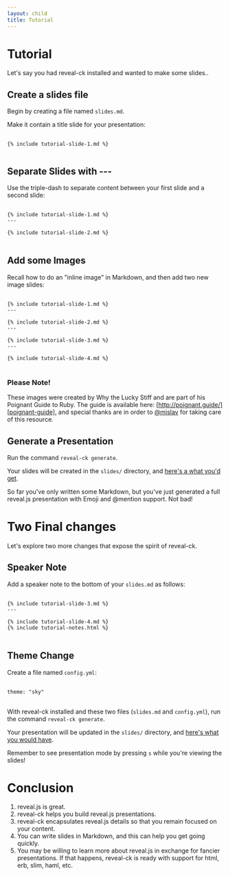 ```yaml
---
layout: child
title: Tutorial
---
```


# Tutorial

<p class="lead">
  Let's say you had reveal-ck installed and wanted to make some slides..
</p>

## Create a slides file

Begin by creating a file named `slides.md`.

Make it contain a title slide for your presentation:

<pre>
  <code class="markdown">
{% include tutorial-slide-1.md %}
  </code>
</pre>

## Separate Slides with ---

Use the triple-dash to separate content between your first slide and a
second slide:

<pre>
  <code class="markdown">
{% include tutorial-slide-1.md %}
---

{% include tutorial-slide-2.md %}
</code>
</pre>

## Add some Images

Recall how to do an "inline image" in Markdown, and then add two new
image slides:

<pre>
  <code class="markdown">
{% include tutorial-slide-1.md %}
---

{% include tutorial-slide-2.md %}
---

{% include tutorial-slide-3.md %}
---

{% include tutorial-slide-4.md %}
</code>
</pre>

### Please Note!

These images were created by Why the Lucky Stiff and are part of his
Poignant Guide to Ruby. The guide is available here:
[http://poignant.guide/][poignant-guide], and special thanks are in
order to [@mislav][mislav-poignant-guide] for taking care of this
resource.

[poignant-guide]: http://poignant.guide
[mislav-poignant-guide]: https://github.com/mislav/poignant-guide

## Generate a Presentation

Run the command `reveal-ck generate`.

Your slides will be created in the `slides/` directory, and
[here's a what you'd get][tutorial-slides-1].

<p class="lead">
  So far you've only written some Markdown, but you've just generated
  a full reveal.js presentation with Emoji and @mention support. Not
  bad!
</p>

[tutorial-slides-1]: ./slides/index.html

# Two Final changes

Let's explore two more changes that expose the spirit of reveal-ck.

## Speaker Note

Add a speaker note to the bottom of your `slides.md` as follows:

<pre>
  <code class="markdown">
{% include tutorial-slide-3.md %}
---

{% include tutorial-slide-4.md %}
{% include tutorial-notes.html %}
</code>
</pre>

## Theme Change

Create a file named `config.yml`:

<pre>
  <code class="yaml">
theme: "sky"
</code>
</pre>

With reveal-ck installed and these two files (`slides.md` and
`config.yml`), run the command `reveal-ck generate`.

Your presentation will be updated in the `slides/` directory, and
[here's what you would have][tutorial-slides-2].

Remember to see presentation mode by pressing `s` while you're viewing
the slides!

[tutorial-slides-2]: ./slides/index-with-theme.html

# Conclusion

<ol class="lead">
  <li>
    reveal.js is great.
  </li>
  <li>
    reveal-ck helps you build reveal.js presentations.
  </li>
  <li>
    reveal-ck encapsulates reveal.js details so that you remain
    focused on your content.
  </li>
  <li>
    You can write slides in Markdown, and this can help you get going
    quickly.
  </li>
  <li>
   You may be willing to learn more about reveal.js in exchange for
   fancier presentations. If that happens, reveal-ck is ready with
   support for html, erb, slim, haml, etc.
  </li>
</ol>
